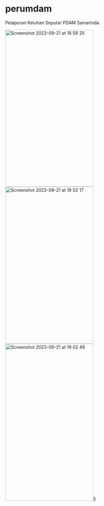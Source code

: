 # perumdam
Pelaporan Keluhan Seputar PDAM Samarinda

<img width="280" height="500" alt="Screenshot 2023-09-21 at 18 59 25" src="https://github.com/ra-karaa/perumdam/assets/26129629/dad3253a-723c-43fb-81ce-a68f25de0db4">
<img width="280" height="500" alt="Screenshot 2023-09-21 at 19 02 17" src="https://github.com/ra-karaa/perumdam/assets/26129629/bd0d88bb-a922-4280-8e1d-a3466d2d3159">
<img width="280" height="500" alt="Screenshot 2023-09-21 at 19 02 46" src="https://github.com/ra-karaa/perumdam/assets/26129629/1be26b3d-1e4a-4a68-998d-ab984e553004">5
